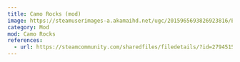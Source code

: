 ```yaml
---
title: Camo Rocks (mod)
image: https://steamuserimages-a.akamaihd.net/ugc/2015965693826923816/E4A5243A48C87AF95DB647348EF76DEF65640626/?imw=268&imh=268&ima=fit&impolicy=Letterbox&imcolor=%23000000&letterbox=true
category: Mod
mod: Camo Rocks
references:
  - url: https://steamcommunity.com/sharedfiles/filedetails/?id=2794515580
---
```

